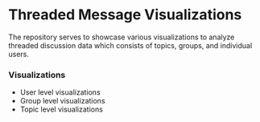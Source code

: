 # Threaded Message Visualizations
The repository serves to showcase various visualizations to analyze threaded
discussion data which consists of topics, groups, and individual users.

### Visualizations

- User level visualizations
- Group level visualizations
- Topic level visualizations
